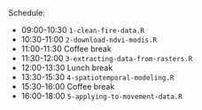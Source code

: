 Schedule:

- 09:00-10:30 `1-clean-fire-data.R`
- 10:30-11:00 `2-download-ndvi-modis.R`
- 11:00-11:30 Coffee break
- 11:30-12:00 `3-extracting-data-from-rasters.R`
- 12:00-13:30 Lunch break
- 13:30-15:30 `4-spatiotemporal-modeling.R`
- 15:30-16:00 Coffee break
- 16:00-18:00 `5-applying-to-movement-data.R`
